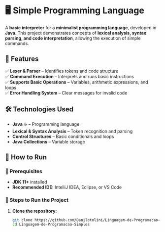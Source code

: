 # 🖥️ Simple Programming Language  

A **basic interpreter** for a **minimalist programming language**, developed in **Java**. This project demonstrates concepts of **lexical analysis, syntax parsing, and code interpretation**, allowing the execution of simple commands.  

## 📌 Features  
✅ **Lexer & Parser** – Identifies tokens and code structure  
✅ **Command Execution** – Interprets and runs basic instructions  
✅ **Supports Basic Operations** – Variables, arithmetic expressions, and loops  
✅ **Error Handling System** – Clear messages for invalid code  

## 🛠️ Technologies Used  
- **Java** ☕ – Programming language  
- **Lexical & Syntax Analysis** – Token recognition and parsing  
- **Control Structures** – Basic conditionals and loops  
- **Java Collections** – Variable storage  

## 🚀 How to Run  

### 📌 Prerequisites  
- **JDK 11+** installed  
- **Recommended IDE:** IntelliJ IDEA, Eclipse, or VS Code  

### 🔧 Steps to Run the Project  
1. **Clone the repository:**  
   ```sh
   git clone https://github.com/Danilotolini/Linguagem-de-Programacao-Simples.git
   cd Linguagem-de-Programacao-Simples
